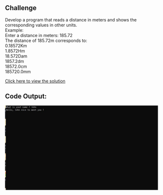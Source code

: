 ## Challenge

Develop a program that reads a distance in meters and shows the
corresponding values in other units.<br>
Example:<br>
Enter a distance in meters: 185.72 <br>
The distance of 185.72m corresponds to: <br>
0.18572Km <br>
1.8572Hm  <br>
18.572Dam <br>
1857.2dm  <br>
18572.0cm <br>
185720.0mm <br>

[Click here to view the solution](https://github.com/davi-p-oliveira-11/CCodeChallengeLab/blob/main/Challenges/HelloUser/solution.c)

## Code Output:

![Output](https://github.com/davi-p-oliveira-11/CCodeChallengeLab/blob/main/Challenges/HelloUser/screenshot.JPG)
